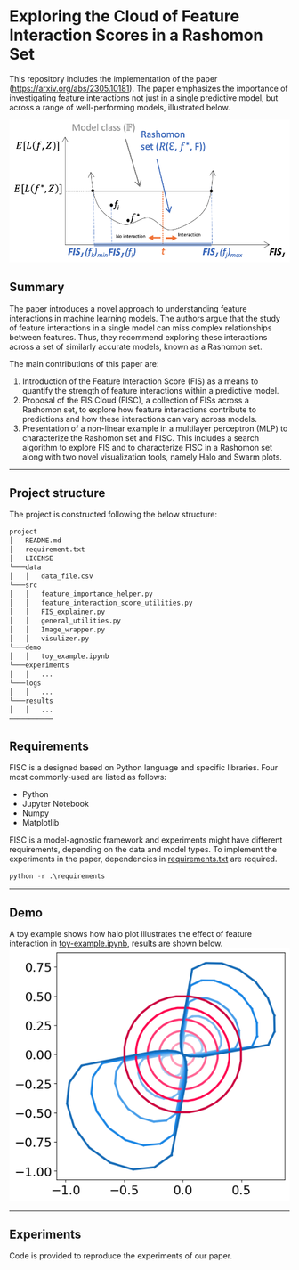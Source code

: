 # Exploring the Cloud of Feature Interaction Scores in a Rashomon Set


This repository includes the implementation of the paper (https://arxiv.org/abs/2305.10181). The paper emphasizes the importance of investigating feature interactions not just in a single predictive model, but across a range of well-performing models, illustrated below.

![FIS in the Rasomon set](./data/FIn_Rset.png)

## Summary

The paper introduces a novel approach to understanding feature interactions in machine learning models. The authors argue that the study of feature interactions in a single model can miss complex relationships between features. Thus, they recommend exploring these interactions across a set of similarly accurate models, known as a Rashomon set.

The main contributions of this paper are:

1. Introduction of the Feature Interaction Score (FIS) as a means to quantify the strength of feature interactions within a predictive model.
2. Proposal of the FIS Cloud (FISC), a collection of FISs across a Rashomon set, to explore how feature interactions contribute to predictions and how these interactions can vary across models.
3. Presentation of a non-linear example in a multilayer perceptron (MLP) to characterize the Rashomon set and FISC. This includes a search algorithm to explore FIS and to characterize FISC in a Rashomon set along with two novel visualization tools, namely Halo and Swarm plots.

----

## Project structure
The project is constructed following the below structure:
```
project
│   README.md
│   requirement.txt    
│   LICENSE
└───data
│   │   data_file.csv
└───src
│   │   feature_importance_helper.py
│   │   feature_interaction_score_utilities.py
│   │   FIS_explainer.py
│   │   general_utilities.py
│   │   Image_wrapper.py
│   │   visulizer.py
└───demo
│   │   toy_example.ipynb
└───experiments
│   │   ...
└───logs
│   │   ...
└───results
│   │   ...
───────────
```

## Requirements
FISC is a designed based on Python language and specific libraries. Four most commonly-used are listed as follows:

* Python
* Jupyter Notebook
* Numpy
* Matplotlib

FISC is a model-agnostic framework and experiments might have different requirements, depending on the data and model
types. To implement the experiments in the paper, dependencies in [requirements.txt](.\requirements.txt) are required.

```python
python -r .\requirements
```

----

## Demo

A toy example shows how halo plot illustrates the effect of feature interaction 
in [toy-example.ipynb](.\demo\toy_example.ipynb), results are shown below.
![Toy example](./demo/x1x2_simple.png)

----

## Experiments

Code is provided to reproduce the experiments of our paper.
